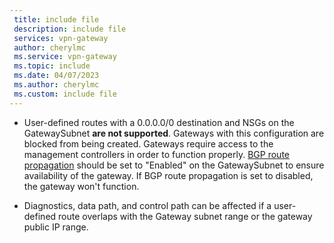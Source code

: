 ```yaml
---
 title: include file
 description: include file
 services: vpn-gateway
 author: cherylmc
 ms.service: vpn-gateway
 ms.topic: include
 ms.date: 04/07/2023
 ms.author: cherylmc
 ms.custom: include file
---
```

- User-defined routes with a 0.0.0.0/0 destination and NSGs on the GatewaySubnet **are not supported**. Gateways with this configuration are blocked from being created. Gateways require access to the management controllers in order to function properly. [BGP route propagation](../articles/virtual-network/virtual-networks-udr-overview.md#border-gateway-protocol) should be set to "Enabled" on the GatewaySubnet to ensure availability of the gateway. If BGP route propagation is set to disabled, the gateway won't function.

- Diagnostics, data path, and control path can be affected if a user-defined route overlaps with the Gateway subnet range or the gateway public IP range.
